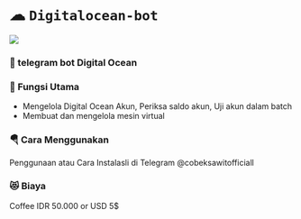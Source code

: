 # ☁ `Digitalocean-bot`

![](.README.MD_images/1be8fb97.png)

### 🚚 telegram bot Digital Ocean

### 🔖 Fungsi Utama

+ Mengelola Digital Ocean Akun, Periksa saldo akun, Uji akun dalam batch
+ Membuat dan mengelola mesin virtual

### 🪂 Cara Menggunakan

Penggunaan atau Cara Instalasli di Telegram @cobeksawitofficiall

### 😻 Biaya

Coffee IDR 50.000 or USD 5$ 